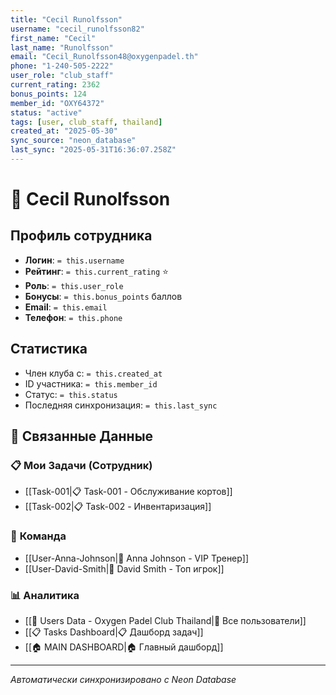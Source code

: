 ```yaml
---
title: "Cecil Runolfsson"
username: "cecil_runolfsson82"
first_name: "Cecil"
last_name: "Runolfsson"
email: "Cecil_Runolfsson48@oxygenpadel.th"
phone: "1-240-505-2222"
user_role: "club_staff"
current_rating: 2362
bonus_points: 124
member_id: "OXY64372"
status: "active"
tags: [user, club_staff, thailand]
created_at: "2025-05-30"
sync_source: "neon_database"
last_sync: "2025-05-31T16:36:07.258Z"
---
```


# 👷 Cecil Runolfsson

## Профиль сотрудника

- **Логин**: `= this.username`
- **Рейтинг**: `= this.current_rating` ⭐
- **Роль**: `= this.user_role`
- **Бонусы**: `= this.bonus_points` баллов
- **Email**: `= this.email`
- **Телефон**: `= this.phone`

## Статистика

- Член клуба с: `= this.created_at`
- ID участника: `= this.member_id`
- Статус: `= this.status`
- Последняя синхронизация: `= this.last_sync`

## 🔗 **Связанные Данные**

### 📋 **Мои Задачи (Сотрудник)**
- [[Task-001|📋 Task-001 - Обслуживание кортов]]
- [[Task-002|📋 Task-002 - Инвентаризация]]

### 👥 **Команда**
- [[User-Anna-Johnson|👤 Anna Johnson - VIP Тренер]]
- [[User-David-Smith|👤 David Smith - Топ игрок]]

### 📊 **Аналитика**
- [[👥 Users Data - Oxygen Padel Club Thailand|👥 Все пользователи]]
- [[📋 Tasks Dashboard|📋 Дашборд задач]]
- [[🏠 MAIN DASHBOARD|🏠 Главный дашборд]]

---

*Автоматически синхронизировано с Neon Database*